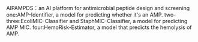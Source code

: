AIPAMPDS：an AI platform for antimicrobial peptide design and screening
one:AMP-Identifier, a model for predicting whether it's an AMP.
two-three:EcoliMIC-Classifier and StaphMIC-Classifier, a model for predicting AMP MIC.
four:HemoRisk-Estimator, a model that predicts the hemolysis of AMP.
